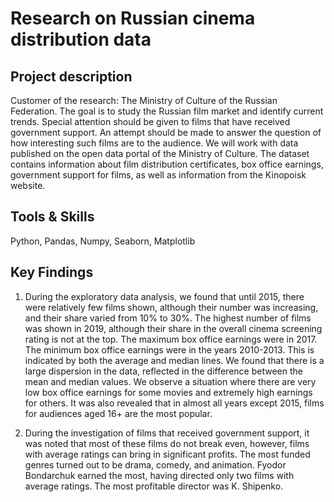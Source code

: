 # Research on Russian cinema distribution data

## Project description 
Customer of the research: The Ministry of Culture of the Russian Federation. The goal is to study the Russian film market and identify current trends. Special attention should be given to films that have received government support. An attempt should be made to answer the question of how interesting such films are to the audience. We will work with data published on the open data portal of the Ministry of Culture. The dataset contains information about film distribution certificates, box office earnings, government support for films, as well as information from the Kinopoisk website.

## Tools & Skills
Python, Pandas, Numpy, Seaborn, Matplotlib

## Key Findings
1) During the exploratory data analysis, we found that until 2015, there were relatively few films shown, although their number was increasing, and their share varied from 10% to 30%. The highest number of films was shown in 2019, although their share in the overall cinema screening rating is not at the top. The maximum box office earnings were in 2017. The minimum box office earnings were in the years 2010-2013. This is indicated by both the average and median lines.
We found that there is a large dispersion in the data, reflected in the difference between the mean and median values. We observe a situation where there are very low box office earnings for some movies and extremely high earnings for others. It was also revealed that in almost all years except 2015, films for audiences aged 16+ are the most popular.

2) During the investigation of films that received government support, it was noted that most of these films do not break even, however, films with average ratings can bring in significant profits. The most funded genres turned out to be drama, comedy, and animation. Fyodor Bondarchuk earned the most, having directed only two films with average ratings. The most profitable director was K. Shipenko.
